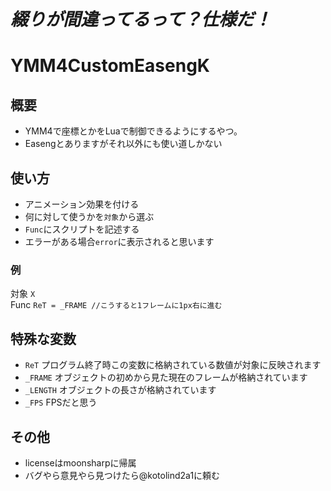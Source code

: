 #  *_綴りが間違ってるって？仕様だ！_*

# YMM4CustomEasengK

## 概要
* YMM4で座標とかをLuaで制御できるようにするやつ。
* Easengとありますがそれ以外にも使い道しかない
## 使い方
* アニメーション効果を付ける
* 何に対して使うかを`対象`から選ぶ
* `Func`にスクリプトを記述する
* エラーがある場合`error`に表示されると思います
### 例
対象 `X`<br>
Func `ReT = _FRAME //こうすると1フレームに1px右に進む`
## 特殊な変数
* `ReT` プログラム終了時この変数に格納されている数値が対象に反映されます
* `_FRAME` オブジェクトの初めから見た現在のフレームが格納されています
* `_LENGTH` オブジェクトの長さが格納されています
* `_FPS` FPSだと思う
## その他
* licenseはmoonsharpに帰属
* バグやら意見やら見つけたら@kotolind2a1に頼む
